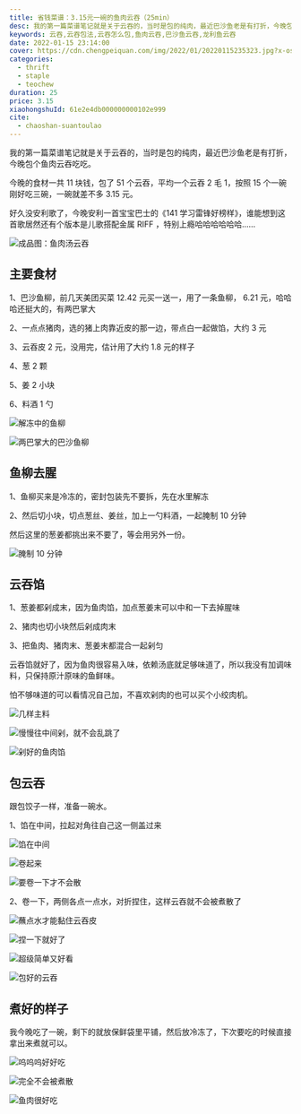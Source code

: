 ```yaml
---
title: 省钱菜谱：3.15元一碗的鱼肉云吞（25min）
desc: 我的第一篇菜谱笔记就是关于云吞的，当时是包的纯肉，最近巴沙鱼老是有打折，今晚包个鱼肉云吞吃吃。今晚的食材一共 11 块钱，包了 51 个云吞，平均一个云吞 2 毛 1，按照 15 个一碗刚好吃三碗，一碗就差不多 3.15 元。
keywords: 云吞,云吞包法,云吞怎么包,鱼肉云吞,巴沙鱼云吞,龙利鱼云吞
date: 2022-01-15 23:14:00
cover: https://cdn.chengpeiquan.com/img/2022/01/20220115235323.jpg?x-oss-process=image/interlace,1
categories:
  - thrift
  - staple
  - teochew
duration: 25
price: 3.15
xiaohongshuId: 61e2e4db000000000102e999
cite:
  - chaoshan-suantoulao
---
```


我的第一篇菜谱笔记就是关于云吞的，当时是包的纯肉，最近巴沙鱼老是有打折，今晚包个鱼肉云吞吃吃。

今晚的食材一共 11 块钱，包了 51 个云吞，平均一个云吞 2 毛 1，按照 15 个一碗刚好吃三碗，一碗就差不多 3.15 元。

好久没安利歌了，今晚安利一首宝宝巴士的《141 学习雷锋好榜样》，谁能想到这首歌居然还有个版本是儿歌搭配金属 RIFF ，特别上瘾哈哈哈哈哈哈……

![成品图：鱼肉汤云吞](https://cdn.chengpeiquan.com/img/2022/01/20220115235136.jpg?x-oss-process=image/interlace,1)

## 主要食材

1、巴沙鱼柳，前几天美团买菜 12.42 元买一送一，用了一条鱼柳， 6.21 元，哈哈哈还挺大的，有两巴掌大

2、一点点猪肉，选的猪上肉靠近皮的那一边，带点白一起做馅，大约 3 元

3、云吞皮 2 元，没用完，估计用了大约 1.8 元的样子

4、葱 2 颗

5、姜 2 小块

6、料酒 1 勺

![解冻中的鱼柳](https://cdn.chengpeiquan.com/img/2022/01/20220115235149.jpg?x-oss-process=image/interlace,1)

![两巴掌大的巴沙鱼柳](https://cdn.chengpeiquan.com/img/2022/01/20220115235148.jpg?x-oss-process=image/interlace,1)

## 鱼柳去腥

1、鱼柳买来是冷冻的，密封包装先不要拆，先在水里解冻

2、然后切小块，切点葱丝、姜丝，加上一勺料酒，一起腌制 10 分钟

然后这里的葱姜都挑出来不要了，等会用另外一份。

![腌制 10 分钟](https://cdn.chengpeiquan.com/img/2022/01/20220115235147.jpg?x-oss-process=image/interlace,1)

## 云吞馅

1、葱姜都剁成末，因为鱼肉馅，加点葱姜末可以中和一下去掉腥味

2、猪肉也切小块然后剁成肉末

3、把鱼肉、猪肉末、葱姜末都混合一起剁匀

云吞馅就好了，因为鱼肉很容易入味，依赖汤底就足够味道了，所以我没有加调味料，只保持原汁原味的鱼鲜味。

怕不够味道的可以看情况自己加，不喜欢剁肉的也可以买个小绞肉机。

![几样主料](https://cdn.chengpeiquan.com/img/2022/01/20220115235146.jpg?x-oss-process=image/interlace,1)

![慢慢往中间剁，就不会乱跳了](https://cdn.chengpeiquan.com/img/2022/01/20220115235145.jpg?x-oss-process=image/interlace,1)

![剁好的鱼肉馅](https://cdn.chengpeiquan.com/img/2022/01/20220115235144.jpg?x-oss-process=image/interlace,1)

## 包云吞

跟包饺子一样，准备一碗水。

1、馅在中间，拉起对角往自己这一侧盖过来

![馅在中间](https://cdn.chengpeiquan.com/img/2022/01/20220115235143.jpg?x-oss-process=image/interlace,1)

![卷起来](https://cdn.chengpeiquan.com/img/2022/01/20220115235142.jpg?x-oss-process=image/interlace,1)

![要卷一下才不会散](https://cdn.chengpeiquan.com/img/2022/01/20220115235141.jpg?x-oss-process=image/interlace,1)

2、卷一下，两侧各点一点水，对折捏住，这样云吞就不会被煮散了

![蘸点水才能黏住云吞皮](https://cdn.chengpeiquan.com/img/2022/01/20220115235140.jpg?x-oss-process=image/interlace,1)

![捏一下就好了](https://cdn.chengpeiquan.com/img/2022/01/20220115235139.jpg?x-oss-process=image/interlace,1)

![超级简单又好看](https://cdn.chengpeiquan.com/img/2022/01/20220115235138.jpg?x-oss-process=image/interlace,1)

![包好的云吞](https://cdn.chengpeiquan.com/img/2022/01/20220115235137.jpg?x-oss-process=image/interlace,1)

## 煮好的样子

我今晚吃了一碗，剩下的就放保鲜袋里平铺，然后放冷冻了，下次要吃的时候直接拿出来煮就可以。

![呜呜呜好好吃](https://cdn.chengpeiquan.com/img/2022/01/20220115235135.jpg?x-oss-process=image/interlace,1)

![完全不会被煮散](https://cdn.chengpeiquan.com/img/2022/01/20220115235133.jpg?x-oss-process=image/interlace,1)

![鱼肉很好吃](https://cdn.chengpeiquan.com/img/2022/01/20220115235134.jpg?x-oss-process=image/interlace,1)
